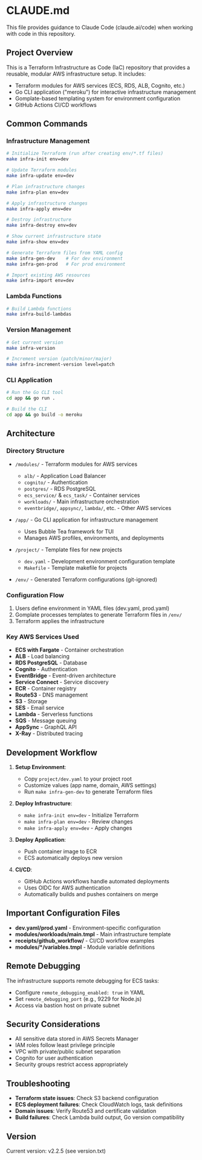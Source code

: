 # CLAUDE.md

This file provides guidance to Claude Code (claude.ai/code) when working with code in this repository.

## Project Overview

This is a Terraform Infrastructure as Code (IaC) repository that provides a reusable, modular AWS infrastructure setup. It includes:
- Terraform modules for AWS services (ECS, RDS, ALB, Cognito, etc.)
- Go CLI application ("meroku") for interactive infrastructure management
- Gomplate-based templating system for environment configuration
- GitHub Actions CI/CD workflows

## Common Commands

### Infrastructure Management
```bash
# Initialize Terraform (run after creating env/*.tf files)
make infra-init env=dev

# Update Terraform modules
make infra-update env=dev

# Plan infrastructure changes
make infra-plan env=dev

# Apply infrastructure changes
make infra-apply env=dev

# Destroy infrastructure
make infra-destroy env=dev

# Show current infrastructure state
make infra-show env=dev

# Generate Terraform files from YAML config
make infra-gen-dev    # For dev environment
make infra-gen-prod   # For prod environment

# Import existing AWS resources
make infra-import env=dev
```

### Lambda Functions
```bash
# Build Lambda functions
make infra-build-lambdas
```

### Version Management
```bash
# Get current version
make infra-version

# Increment version (patch/minor/major)
make infra-increment-version level=patch
```

### CLI Application
```bash
# Run the Go CLI tool
cd app && go run .

# Build the CLI
cd app && go build -o meroku
```

## Architecture

### Directory Structure
- `/modules/` - Terraform modules for AWS services
  - `alb/` - Application Load Balancer
  - `cognito/` - Authentication
  - `postgres/` - RDS PostgreSQL
  - `ecs_service/` & `ecs_task/` - Container services
  - `workloads/` - Main infrastructure orchestration
  - `eventbridge/`, `appsync/`, `lambda/`, etc. - Other AWS services

- `/app/` - Go CLI application for infrastructure management
  - Uses Bubble Tea framework for TUI
  - Manages AWS profiles, environments, and deployments

- `/project/` - Template files for new projects
  - `dev.yaml` - Development environment configuration template
  - `Makefile` - Template makefile for projects

- `/env/` - Generated Terraform configurations (git-ignored)

### Configuration Flow
1. Users define environment in YAML files (dev.yaml, prod.yaml)
2. Gomplate processes templates to generate Terraform files in `/env/`
3. Terraform applies the infrastructure

### Key AWS Services Used
- **ECS with Fargate** - Container orchestration
- **ALB** - Load balancing
- **RDS PostgreSQL** - Database
- **Cognito** - Authentication
- **EventBridge** - Event-driven architecture
- **Service Connect** - Service discovery
- **ECR** - Container registry
- **Route53** - DNS management
- **S3** - Storage
- **SES** - Email service
- **Lambda** - Serverless functions
- **SQS** - Message queuing
- **AppSync** - GraphQL API
- **X-Ray** - Distributed tracing

## Development Workflow

1. **Setup Environment**:
   - Copy `project/dev.yaml` to your project root
   - Customize values (app name, domain, AWS settings)
   - Run `make infra-gen-dev` to generate Terraform files

2. **Deploy Infrastructure**:
   - `make infra-init env=dev` - Initialize Terraform
   - `make infra-plan env=dev` - Review changes
   - `make infra-apply env=dev` - Apply changes

3. **Deploy Application**:
   - Push container image to ECR
   - ECS automatically deploys new version

4. **CI/CD**:
   - GitHub Actions workflows handle automated deployments
   - Uses OIDC for AWS authentication
   - Automatically builds and pushes containers on merge

## Important Configuration Files

- **dev.yaml/prod.yaml** - Environment-specific configuration
- **modules/workloads/main.tmpl** - Main infrastructure template
- **receipts/github_workflow/** - CI/CD workflow examples
- **modules/*/variables.tmpl** - Module variable definitions

## Remote Debugging

The infrastructure supports remote debugging for ECS tasks:
- Configure `remote_debugging_enabled: true` in YAML
- Set `remote_debugging_port` (e.g., 9229 for Node.js)
- Access via bastion host on private subnet

## Security Considerations

- All sensitive data stored in AWS Secrets Manager
- IAM roles follow least privilege principle
- VPC with private/public subnet separation
- Cognito for user authentication
- Security groups restrict access appropriately

## Troubleshooting

- **Terraform state issues**: Check S3 backend configuration
- **ECS deployment failures**: Check CloudWatch logs, task definitions
- **Domain issues**: Verify Route53 and certificate validation
- **Build failures**: Check Lambda build output, Go version compatibility

## Version
Current version: v2.2.5 (see version.txt)
